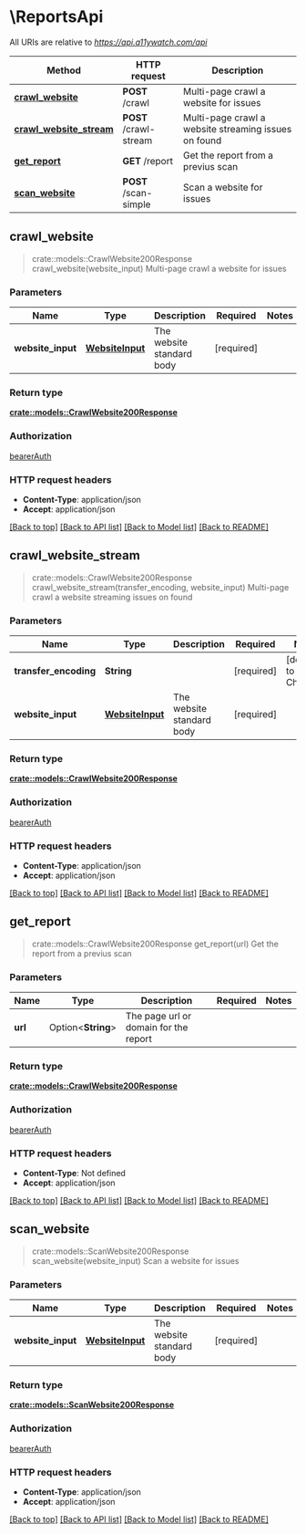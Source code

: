 # \ReportsApi

All URIs are relative to *https://api.a11ywatch.com/api*

Method | HTTP request | Description
------------- | ------------- | -------------
[**crawl_website**](ReportsApi.md#crawl_website) | **POST** /crawl | Multi-page crawl a website for issues
[**crawl_website_stream**](ReportsApi.md#crawl_website_stream) | **POST** /crawl-stream | Multi-page crawl a website streaming issues on found
[**get_report**](ReportsApi.md#get_report) | **GET** /report | Get the report from a previus scan
[**scan_website**](ReportsApi.md#scan_website) | **POST** /scan-simple | Scan a website for issues



## crawl_website

> crate::models::CrawlWebsite200Response crawl_website(website_input)
Multi-page crawl a website for issues



### Parameters


Name | Type | Description  | Required | Notes
------------- | ------------- | ------------- | ------------- | -------------
**website_input** | [**WebsiteInput**](WebsiteInput.md) | The website standard body | [required] |

### Return type

[**crate::models::CrawlWebsite200Response**](crawlWebsite_200_response.md)

### Authorization

[bearerAuth](../README.md#bearerAuth)

### HTTP request headers

- **Content-Type**: application/json
- **Accept**: application/json

[[Back to top]](#) [[Back to API list]](../README.md#documentation-for-api-endpoints) [[Back to Model list]](../README.md#documentation-for-models) [[Back to README]](../README.md)


## crawl_website_stream

> crate::models::CrawlWebsite200Response crawl_website_stream(transfer_encoding, website_input)
Multi-page crawl a website streaming issues on found



### Parameters


Name | Type | Description  | Required | Notes
------------- | ------------- | ------------- | ------------- | -------------
**transfer_encoding** | **String** |  | [required] |[default to Chunked]
**website_input** | [**WebsiteInput**](WebsiteInput.md) | The website standard body | [required] |

### Return type

[**crate::models::CrawlWebsite200Response**](crawlWebsite_200_response.md)

### Authorization

[bearerAuth](../README.md#bearerAuth)

### HTTP request headers

- **Content-Type**: application/json
- **Accept**: application/json

[[Back to top]](#) [[Back to API list]](../README.md#documentation-for-api-endpoints) [[Back to Model list]](../README.md#documentation-for-models) [[Back to README]](../README.md)


## get_report

> crate::models::CrawlWebsite200Response get_report(url)
Get the report from a previus scan



### Parameters


Name | Type | Description  | Required | Notes
------------- | ------------- | ------------- | ------------- | -------------
**url** | Option<**String**> | The page url or domain for the report |  |

### Return type

[**crate::models::CrawlWebsite200Response**](crawlWebsite_200_response.md)

### Authorization

[bearerAuth](../README.md#bearerAuth)

### HTTP request headers

- **Content-Type**: Not defined
- **Accept**: application/json

[[Back to top]](#) [[Back to API list]](../README.md#documentation-for-api-endpoints) [[Back to Model list]](../README.md#documentation-for-models) [[Back to README]](../README.md)


## scan_website

> crate::models::ScanWebsite200Response scan_website(website_input)
Scan a website for issues



### Parameters


Name | Type | Description  | Required | Notes
------------- | ------------- | ------------- | ------------- | -------------
**website_input** | [**WebsiteInput**](WebsiteInput.md) | The website standard body | [required] |

### Return type

[**crate::models::ScanWebsite200Response**](scanWebsite_200_response.md)

### Authorization

[bearerAuth](../README.md#bearerAuth)

### HTTP request headers

- **Content-Type**: application/json
- **Accept**: application/json

[[Back to top]](#) [[Back to API list]](../README.md#documentation-for-api-endpoints) [[Back to Model list]](../README.md#documentation-for-models) [[Back to README]](../README.md)

